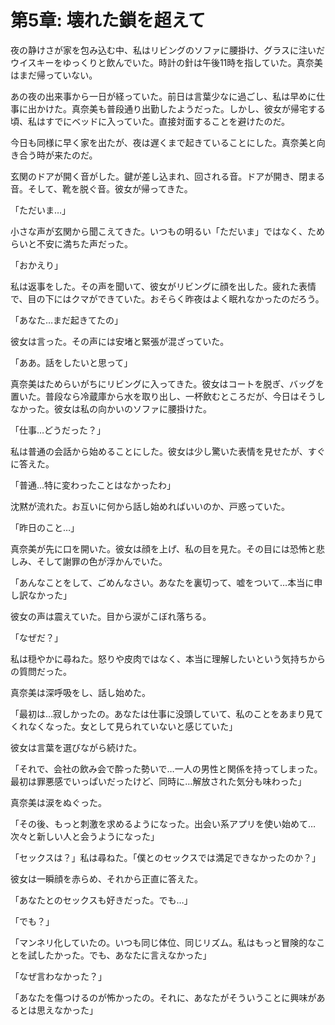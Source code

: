 # 第5章: 壊れた鎖を超えて

夜の静けさが家を包み込む中、私はリビングのソファに腰掛け、グラスに注いだウイスキーをゆっくりと飲んでいた。時計の針は午後11時を指していた。真奈美はまだ帰っていない。

あの夜の出来事から一日が経っていた。前日は言葉少なに過ごし、私は早めに仕事に出かけた。真奈美も普段通り出勤したようだった。しかし、彼女が帰宅する頃、私はすでにベッドに入っていた。直接対面することを避けたのだ。

今日も同様に早く家を出たが、夜は遅くまで起きていることにした。真奈美と向き合う時が来たのだ。

玄関のドアが開く音がした。鍵が差し込まれ、回される音。ドアが開き、閉まる音。そして、靴を脱ぐ音。彼女が帰ってきた。

「ただいま…」

小さな声が玄関から聞こえてきた。いつもの明るい「ただいま」ではなく、ためらいと不安に満ちた声だった。

「おかえり」

私は返事をした。その声を聞いて、彼女がリビングに顔を出した。疲れた表情で、目の下にはクマができていた。おそらく昨夜はよく眠れなかったのだろう。

「あなた…まだ起きてたの」

彼女は言った。その声には安堵と緊張が混ざっていた。

「ああ。話をしたいと思って」

真奈美はためらいがちにリビングに入ってきた。彼女はコートを脱ぎ、バッグを置いた。普段なら冷蔵庫から水を取り出し、一杯飲むところだが、今日はそうしなかった。彼女は私の向かいのソファに腰掛けた。

「仕事…どうだった？」

私は普通の会話から始めることにした。彼女は少し驚いた表情を見せたが、すぐに答えた。

「普通…特に変わったことはなかったわ」

沈黙が流れた。お互いに何から話し始めればいいのか、戸惑っていた。

「昨日のこと…」

真奈美が先に口を開いた。彼女は顔を上げ、私の目を見た。その目には恐怖と悲しみ、そして謝罪の色が浮かんでいた。

「あんなことをして、ごめんなさい。あなたを裏切って、嘘をついて…本当に申し訳なかった」

彼女の声は震えていた。目から涙がこぼれ落ちる。

「なぜだ？」

私は穏やかに尋ねた。怒りや皮肉ではなく、本当に理解したいという気持ちからの質問だった。

真奈美は深呼吸をし、話し始めた。

「最初は…寂しかったの。あなたは仕事に没頭していて、私のことをあまり見てくれなくなった。女として見られていないと感じていた」

彼女は言葉を選びながら続けた。

「それで、会社の飲み会で酔った勢いで…一人の男性と関係を持ってしまった。最初は罪悪感でいっぱいだったけど、同時に…解放された気分も味わった」

真奈美は涙をぬぐった。

「その後、もっと刺激を求めるようになった。出会い系アプリを使い始めて…次々と新しい人と会うようになった」

「セックスは？」私は尋ねた。「僕とのセックスでは満足できなかったのか？」

彼女は一瞬顔を赤らめ、それから正直に答えた。

「あなたとのセックスも好きだった。でも…」

「でも？」

「マンネリ化していたの。いつも同じ体位、同じリズム。私はもっと冒険的なことを試したかった。でも、あなたに言えなかった」

「なぜ言わなかった？」

「あなたを傷つけるのが怖かったの。それに、あなたがそういうことに興味があるとは思えなかった」